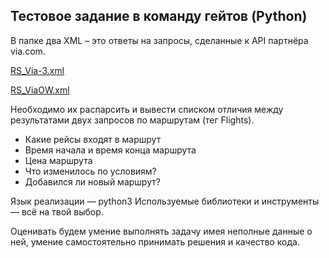 ## Тестовое задание в команду гейтов (Python)

В папке два XML – это ответы на запросы, сделанные к API партнёра via.com.

[RS_Via-3.xml](/backend/Python/KosyanMedia/RS_Via-3.xml)

[RS_ViaOW.xml](/backend/Python/KosyanMedia/RS_ViaOW.xml)

Необходимо их распарсить и вывести списком отличия между результатами двух запросов по маршрутам (тег Flights).

* Какие рейсы входят в маршрут
* Время начала и время конца маршрута
* Цена маршрута
* Что изменилось по условиям?
* Добавился ли новый маршрут?

Язык реализации — python3
Используемые библиотеки и инструменты — всё на твой выбор.

Оценивать будем умение выполнять задачу имея неполные данные о ней,
умение самостоятельно принимать решения и качество кода.
